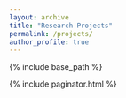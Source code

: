 ```yaml
---
layout: archive
title: "Research Projects"
permalink: /projects/
author_profile: true
---
```


{% include base_path %}

<script src="{{ base_path }}/assets/js/projects.js"></script>

<div class="archive" id="projectsList"></div>

<!-- Global site tag (gtag.js) - Google Analytics -->
<script async src="https://www.googletagmanager.com/gtag/js?id=UA-111496562-1"></script>
<script>
  window.dataLayer = window.dataLayer || [];
  function gtag(){dataLayer.push(arguments);}
  gtag('js', new Date());

  gtag('config', 'UA-111496562-1');
</script>

{% include paginator.html %}
